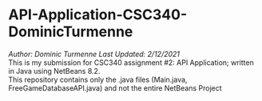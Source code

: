 # API-Application-CSC340-DominicTurmenne
_Author: Dominic Turmenne_
_Last Updated: 2/12/2021_  
This is my submission for CSC340 assignment #2: API Application; written in Java using NetBeans 8.2.  
This repository contains only the .java files (Main.java, FreeGameDatabaseAPI.java) and not the entire NetBeans Project 
